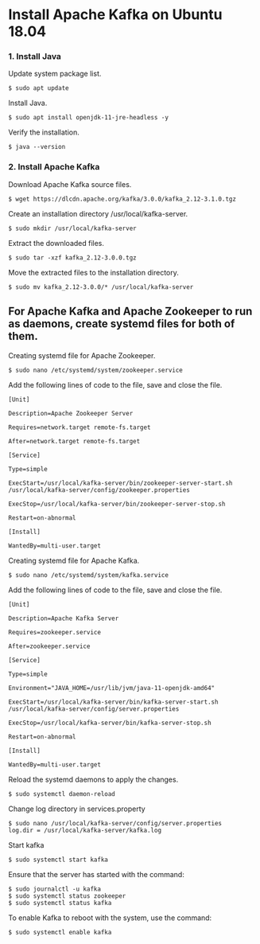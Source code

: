 # Install Apache Kafka on Ubuntu 18.04 
### 1. Install Java
Update system package list.

    $ sudo apt update
Install Java.

    $ sudo apt install openjdk-11-jre-headless -y
Verify the installation.

    $ java --version

### 2. Install Apache Kafka
Download Apache Kafka source files. 

    $ wget https://dlcdn.apache.org/kafka/3.0.0/kafka_2.12-3.1.0.tgz
Create an installation directory /usr/local/kafka-server.

    $ sudo mkdir /usr/local/kafka-server
Extract the downloaded files.

    $ sudo tar -xzf kafka_2.12-3.0.0.tgz
Move the extracted files to the installation directory.

    $ sudo mv kafka_2.12-3.0.0/* /usr/local/kafka-server
## For Apache Kafka and Apache Zookeeper to run as daemons, create systemd files for both of them.
Creating systemd file for Apache Zookeeper.

    $ sudo nano /etc/systemd/system/zookeeper.service
Add the following lines of code to the file, save and close the file.

    [Unit]

    Description=Apache Zookeeper Server

    Requires=network.target remote-fs.target

    After=network.target remote-fs.target

    [Service]

    Type=simple

    ExecStart=/usr/local/kafka-server/bin/zookeeper-server-start.sh /usr/local/kafka-server/config/zookeeper.properties

    ExecStop=/usr/local/kafka-server/bin/zookeeper-server-stop.sh

    Restart=on-abnormal

    [Install]

    WantedBy=multi-user.target
    
Creating systemd file for Apache Kafka.

    $ sudo nano /etc/systemd/system/kafka.service

Add the following lines of code to the file, save and close the file.

    [Unit]

    Description=Apache Kafka Server

    Requires=zookeeper.service

    After=zookeeper.service

    [Service]

    Type=simple

    Environment="JAVA_HOME=/usr/lib/jvm/java-11-openjdk-amd64"

    ExecStart=/usr/local/kafka-server/bin/kafka-server-start.sh /usr/local/kafka-server/config/server.properties

    ExecStop=/usr/local/kafka-server/bin/kafka-server-stop.sh

    Restart=on-abnormal

    [Install]

    WantedBy=multi-user.target

Reload the systemd daemons to apply the changes.

    $ sudo systemctl daemon-reload

Change log directory in services.property

    $ sudo nano /usr/local/kafka-server/config/server.properties
    log.dir = /usr/local/kafka-server/kafka.log
    
Start kafka

    $ sudo systemctl start kafka
    
Ensure that the server has started with the command:

    $ sudo journalctl -u kafka
    $ sudo systemctl status zookeeper
    $ sudo systemctl status kafka

To enable Kafka to reboot with the system, use the command:

    $ sudo systemctl enable kafka



